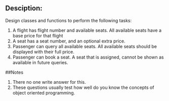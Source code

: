 ## Desciption:
Design classes and functions to perform the following tasks:
  1. A flight has flight number and available seats. All available seats have a base price for that flight
  2. A seat has a seat number, and an optional extra price.
  3. Passenger can query all available seats. All available seats should be displayed with their full price.
  4. Passenger can book a seat. A seat that is assigned, cannot be shown as available in future queries.

  ##Notes
  1. There no one write answer for this.
  2. These questions usually test how well do you know the concepts of object oriented programming.
